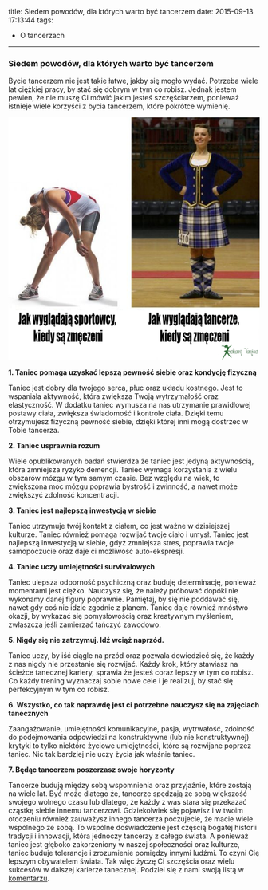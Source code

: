 title: Siedem powodów, dla których warto być tancerzem
date: 2015-09-13 17:13:44
tags:
  - O tancerzach
---


### Siedem powodów, dla których warto być tancerzem

Bycie tancerzem nie jest takie łatwe, jakby się mogło wydać. Potrzeba wiele lat ciężkiej pracy, by stać się dobrym w tym co robisz. Jednak jestem pewien, że nie muszę Ci mówić jakim jesteś szczęściarzem, ponieważ istnieje wiele korzyści z bycia tancerzem, które pokrótce wymienię. 


![mem](/blog/images/jak-wygladaja.png)

<!-- more -->

**1.	Taniec pomaga uzyskać lepszą pewność siebie oraz kondycję fizyczną**

Taniec jest dobry dla twojego serca, płuc oraz układu kostnego. Jest to wspaniała aktywność, która zwiększa Twoją wytrzymałość oraz elastyczność. W dodatku taniec wymusza na nas utrzymanie prawidłowej postawy ciała, zwiększa świadomość i kontrole ciała. Dzięki temu otrzymujesz fizyczną pewność siebie, dzięki której inni mogą dostrzec w Tobie tancerza.

**2.	Taniec usprawnia rozum**

Wiele opublikowanych badań stwierdza że taniec jest jedyną aktywnością, która zmniejsza ryzyko demencji. Taniec wymaga korzystania z wielu obszarów mózgu w tym samym czasie. Bez względu na wiek, to zwiększona moc mózgu poprawia bystrość i zwinność, a nawet może zwiększyć zdolność koncentracji.

**3.	Taniec jest najlepszą inwestycją w siebie**

Taniec utrzymuje twój kontakt z ciałem, co jest ważne w dzisiejszej kulturze. Taniec również pomaga rozwijać twoje ciało i  umysł. Taniec jest najlepszą inwestycją w siebie, gdyż zmniejsza stres, poprawia twoje samopoczucie oraz daje ci możliwość auto-ekspresji.

**4.	Taniec uczy umiejętności survivalowych** 

Taniec ulepsza odporność psychiczną oraz buduję determinację, ponieważ momentami jest ciężko.  Nauczysz się, że należy próbować dopóki nie wykonamy danej figury poprawnie. Pamiętaj, by się nie poddawać się, nawet gdy coś nie idzie zgodnie z planem. Taniec daje również mnóstwo okazji, by wykazać się pomysłowością oraz kreatywnym myśleniem, zwłaszcza jeśli zamierzać tańczyć zawodowo.

**5.	Nigdy się nie zatrzymuj. Idź wciąż naprzód.** 

Taniec uczy, by iść ciągle na przód oraz pozwala dowiedzieć się, że każdy z nas nigdy nie przestanie się rozwijać. Każdy krok, który stawiasz na ścieżce tanecznej kariery, sprawia że jesteś coraz lepszy w tym co robisz. Co każdy trening wyznaczaj sobie nowe cele i je realizuj, by stać się perfekcyjnym w tym co robisz.  


**6.	Wszystko, co tak naprawdę jest ci potrzebne nauczysz się na zajęciach tanecznych**

Zaangażowanie, umiejętności komunikacyjne, pasja, wytrwałość, zdolność do podejmowania odpowiedzi na konstruktywne (lub nie konstruktywnej) krytyki to tylko niektóre życiowe umiejętności, które są rozwijane poprzez taniec. Nic tak bardziej nie uczy życia jak właśnie taniec. 

**7.	Będąc tancerzem poszerzasz swoje horyzonty** 

Tancerze budują między sobą wspomnienia oraz przyjaźnie, które zostają na wiele lat. Być może dlatego że, tancerze spędzają ze sobą większość swojego wolnego czasu lub dlatego, że każdy z was stara się przekazać cząstkę siebie innemu tancerzowi. Gdziekolwiek się pojawisz i w twoim otoczeniu również zauważysz innego tancerza poczujecie, że macie wiele wspólnego ze sobą. To wspólne doświadczenie jest częścią bogatej historii tradycji i innowacji, która jednoczy tancerzy z całego świata. A ponieważ taniec jest głęboko zakorzeniony w naszej społeczności oraz kulturze, taniec buduje tolerancje i zrozumienie pomiędzy innymi ludźmi. To czyni Cię lepszym obywatelem świata. Tak więc życzę Ci szczęścia oraz wielu sukcesów w dalszej karierze tanecznej. Podziel się z nami swoją listą w [komentarzu](https://www.facebook.com/kochamtaniecpl/posts/1497237013905300).
